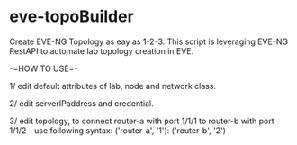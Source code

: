# eve-topoBuilder

Create EVE-NG Topology as eay as 1-2-3.
This script is leveraging EVE-NG RestAPI to automate lab topology creation in EVE.


-=HOW TO USE=-

1/ edit default attributes of lab, node and network class. 

2/ edit serverIPaddress and credential.

3/ edit topology, to connect router-a with port 1/1/1 to router-b with port 1/1/2 - use following syntax:
   ('router-a', '1'): ('router-b', '2')
 
